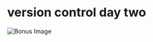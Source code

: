 # version control day two

![Bonus Image](https://images.wallpapersden.com/image/download/roronoa-zoro-hd-one-piece-fight-art_bWpqamWUmZqaraWkpJRnbGhnrWdlaW0.jpg)
